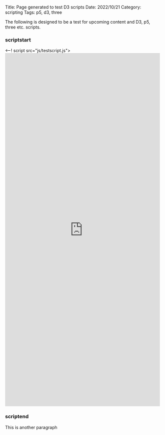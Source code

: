 Title: Page generated to test D3 scripts
Date: 2022/10/21
Category: scripting
Tags: p5, d3, three


The following is designed to be a test for upcoming content and D3, p5, three etc. scripts.

<html>
<head>
<style>

</style>	
</head>
<body>
<h3>scriptstart</h3>

<div id="sketch-holder"></div>
<--! script src="js/testscript.js"></script -->
<iframe width="100%" height="1147" frameborder="0"
  src="https://observablehq.com/embed/@ankacha/a-timeline-of-uk-building-codes?cells=chart%2Cviewof+sorting"></iframe>
<h3>scriptend</h3>

</body>
</html>
This is another paragraph
